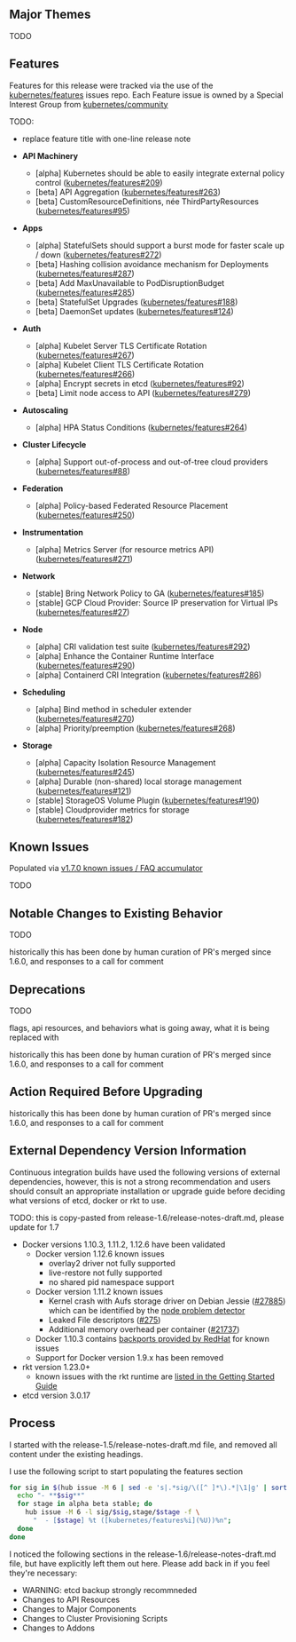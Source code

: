 ## Major Themes

TODO

## Features

Features for this release were tracked via the use of the [kubernetes/features](https://github.com/kubernetes/features) issues repo.  Each Feature issue is owned by a Special Interest Group from [kubernetes/community](https://github.com/kubernetes/community)

TODO:
- replace feature title with one-line release note

- **API Machinery**
  - [alpha] Kubernetes should be able to easily integrate external policy control  ([kubernetes/features#209](https://github.com/kubernetes/features/issues/209))
  - [beta] API Aggregation ([kubernetes/features#263](https://github.com/kubernetes/features/issues/263))
  - [beta] CustomResourceDefinitions, née ThirdPartyResources ([kubernetes/features#95](https://github.com/kubernetes/features/issues/95))
- **Apps**
  - [alpha] StatefulSets should support a burst mode for faster scale up / down ([kubernetes/features#272](https://github.com/kubernetes/features/issues/272))
  - [beta] Hashing collision avoidance mechanism for Deployments ([kubernetes/features#287](https://github.com/kubernetes/features/issues/287))
  - [beta] Add MaxUnavailable to PodDisruptionBudget ([kubernetes/features#285](https://github.com/kubernetes/features/issues/285))
  - [beta] StatefulSet Upgrades ([kubernetes/features#188](https://github.com/kubernetes/features/issues/188))
  - [beta] DaemonSet updates ([kubernetes/features#124](https://github.com/kubernetes/features/issues/124))
- **Auth**
  - [alpha] Kubelet Server TLS Certificate Rotation ([kubernetes/features#267](https://github.com/kubernetes/features/issues/267))
  - [alpha] Kubelet Client TLS Certificate Rotation ([kubernetes/features#266](https://github.com/kubernetes/features/issues/266))
  - [alpha] Encrypt secrets in etcd ([kubernetes/features#92](https://github.com/kubernetes/features/issues/92))
  - [beta] Limit node access to API ([kubernetes/features#279](https://github.com/kubernetes/features/issues/279))
- **Autoscaling**
  - [alpha] HPA Status Conditions ([kubernetes/features#264](https://github.com/kubernetes/features/issues/264))
- **Cluster Lifecycle**
  - [alpha] Support out-of-process and out-of-tree cloud providers ([kubernetes/features#88](https://github.com/kubernetes/features/issues/88))
- **Federation**
  - [alpha] Policy-based Federated Resource Placement ([kubernetes/features#250](https://github.com/kubernetes/features/issues/250))
- **Instrumentation**
  - [alpha] Metrics Server (for resource metrics API) ([kubernetes/features#271](https://github.com/kubernetes/features/issues/271))
- **Network**
  - [stable] Bring Network Policy to GA ([kubernetes/features#185](https://github.com/kubernetes/features/issues/185))
  - [stable] GCP Cloud Provider: Source IP preservation for Virtual IPs ([kubernetes/features#27](https://github.com/kubernetes/features/issues/27))
- **Node**
  - [alpha] CRI validation test suite ([kubernetes/features#292](https://github.com/kubernetes/features/issues/292))
  - [alpha] Enhance the Container Runtime Interface ([kubernetes/features#290](https://github.com/kubernetes/features/issues/290))
  - [alpha] Containerd CRI Integration ([kubernetes/features#286](https://github.com/kubernetes/features/issues/286))
- **Scheduling**
  - [alpha] Bind method in scheduler extender ([kubernetes/features#270](https://github.com/kubernetes/features/issues/270))
  - [alpha] Priority/preemption ([kubernetes/features#268](https://github.com/kubernetes/features/issues/268))
- **Storage**
  - [alpha] Capacity Isolation Resource Management ([kubernetes/features#245](https://github.com/kubernetes/features/issues/245))
  - [alpha] Durable (non-shared) local storage management ([kubernetes/features#121](https://github.com/kubernetes/features/issues/121))
  - [stable] StorageOS Volume Plugin ([kubernetes/features#190](https://github.com/kubernetes/features/issues/190))
  - [stable] Cloudprovider metrics for storage ([kubernetes/features#182](https://github.com/kubernetes/features/issues/182))

## Known Issues

Populated via [v1.7.0 known issues / FAQ accumulator](https://github.com/kubernetes/kubernetes/issues/TBD)

TODO

## Notable Changes to Existing Behavior

TODO

historically this has been done by human curation of PR's merged since 1.6.0, and responses to a call for comment

## Deprecations

TODO

flags, api resources, and behaviors
what is going away, what it is being replaced with

historically this has been done by human curation of PR's merged since 1.6.0, and responses to a call for comment

## Action Required Before Upgrading

historically this has been done by human curation of PR's merged since 1.6.0, and responses to a call for comment

## External Dependency Version Information

Continuous integration builds have used the following versions of external dependencies, however, this is not a strong recommendation and users should consult an appropriate installation or upgrade guide before deciding what versions of etcd, docker or rkt to use. 

TODO: this is copy-pasted from release-1.6/release-notes-draft.md, please update for 1.7

* Docker versions 1.10.3, 1.11.2, 1.12.6 have been validated
  * Docker version 1.12.6 known issues
    * overlay2 driver not fully supported
    * live-restore not fully supported 
    * no shared pid namespace support
  * Docker version 1.11.2 known issues
    * Kernel crash with Aufs storage driver on Debian Jessie ([#27885](https://github.com/kubernetes/kubernetes/issues/27885))
      which can be identified by the [node problem detector](http://kubernetes.io/docs/admin/node-problem/)
    * Leaked File descriptors ([#275](https://github.com/docker/containerd/issues/275))
    * Additional memory overhead per container ([#21737](https://github.com/docker/docker/issues/21737))
  * Docker 1.10.3 contains [backports provided by RedHat](https://github.com/docker/docker/compare/v1.10.3...runcom:docker-1.10.3-stable) for known issues
  * Support for Docker version 1.9.x has been removed
* rkt version 1.23.0+
  * known issues with the rkt runtime are [listed in the Getting Started Guide](http://kubernetes.io/docs/getting-started-guides/rkt/notes/)
* etcd version 3.0.17

## Process

I started with the release-1.5/release-notes-draft.md file, and removed all content under the existing headings.

I use the following script to start populating the features section
```sh
for sig in $(hub issue -M 6 | sed -e 's|.*sig/\([^ ]*\).*|\1|g' | sort | uniq); do
  echo "- **$sig**"
  for stage in alpha beta stable; do 
    hub issue -M 6 -l sig/$sig,stage/$stage -f \
      "  - [$stage] %t ([kubernetes/features%i](%U))%n";
  done
done
```

I noticed the following sections in the release-1.6/release-notes-draft.md file, but have explicitly left them out here.  Please add back in if you feel they're necessary:
- WARNING: etcd backup strongly recommneded
- Changes to API Resources
- Changes to Major Components
- Changes to Cluster Provisioning Scripts
- Changes to Addons

